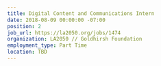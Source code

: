 ```yaml
---
title: Digital Content and Communications Intern
date: 2018-08-09 00:00:00 -07:00
position: 2
job_url: https://la2050.org/jobs/1474
organization: LA2050 // Goldhirsh Foundation
employment_type: Part Time
location: TBD
---
```


